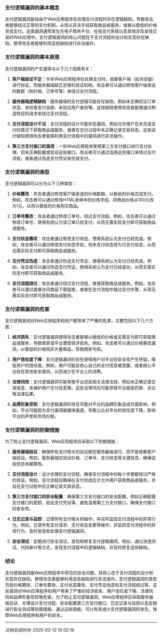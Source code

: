 ### 支付逻辑漏洞的基本概念

支付逻辑漏洞是指由于Web应用程序在处理支付流程时存在逻辑缺陷，导致攻击者能够绕过正常的支付机制，从而以非法手段获取商品或服务，或者以极低的价格完成支付。这类漏洞通常发生在电子商务平台、在线支付系统以及其他涉及金钱交易的Web应用中。支付逻辑漏洞的核心问题在于支付流程的设计和实现存在缺陷，使得攻击者能够利用这些缺陷进行非法操作。

### 支付逻辑漏洞的基本原理

支付逻辑漏洞的产生通常与以下几个因素有关：

1. **客户端验证不足**：许多Web应用程序在处理支付时，依赖客户端（如浏览器）进行验证，而服务器端缺乏足够的验证机制。攻击者可以通过修改客户端发送的数据（如价格、订单号等）来绕过支付流程。

2. **服务器端逻辑缺陷**：服务器端的支付逻辑可能存在缺陷，例如未正确验证订单状态、未检查支付金额、未验证用户身份等。这些缺陷使得攻击者能够通过构造特定的请求来绕过支付流程。

3. **支付流程设计不当**：支付流程的设计可能存在漏洞，例如允许用户在未完成支付的情况下获取商品或服务，或者在支付过程中未正确记录交易状态。这些设计缺陷使得攻击者能够利用支付流程中的漏洞进行非法操作。

4. **第三方支付接口的滥用**：一些Web应用程序使用第三方支付接口进行支付处理，但未正确配置或验证这些接口。攻击者可以通过滥用这些接口来绕过支付流程，或者通过伪造支付凭证来完成支付。

### 支付逻辑漏洞的类型

支付逻辑漏洞可以分为以下几种类型：

1. **价格篡改**：攻击者通过修改客户端发送的价格数据，以极低的价格完成支付。例如，攻击者可以通过修改HTML表单中的价格字段，将商品价格从100元改为1元，从而以极低的价格购买商品。

2. **订单号篡改**：攻击者通过修改订单号，绕过支付流程。例如，攻击者可以通过修改订单号，使得系统认为该订单已经支付，从而无需实际支付即可获取商品或服务。

3. **支付状态篡改**：攻击者通过修改支付状态，使得系统认为支付已经完成。例如，攻击者可以通过修改支付状态字段，将未支付状态改为已支付状态，从而无需实际支付即可获取商品或服务。

4. **支付凭证伪造**：攻击者通过伪造支付凭证，使得系统认为支付已经完成。例如，攻击者可以通过伪造支付凭证，使得系统认为支付已经成功，从而无需实际支付即可获取商品或服务。

5. **支付流程绕过**：攻击者通过绕过支付流程，直接获取商品或服务。例如，攻击者可以通过直接访问商品下载链接，或者在支付流程中跳过支付步骤，从而无需实际支付即可获取商品或服务。

### 支付逻辑漏洞的危害

支付逻辑漏洞对Web应用程序和用户都带来了严重的危害，主要包括以下几个方面：

1. **经济损失**：支付逻辑漏洞使得攻击者能够以极低的价格或无需支付即可获取商品或服务，导致商家或平台遭受经济损失。例如，攻击者可以通过价格篡改漏洞，以极低的价格购买大量商品，导致商家亏损。

2. **用户信任度下降**：支付逻辑漏洞的存在使得用户对平台的安全性产生怀疑，降低用户的信任度。例如，用户可能会担心自己的支付信息被泄露，或者担心平台存在其他安全漏洞，从而减少在平台上的消费。

3. **法律风险**：支付逻辑漏洞可能导致平台违反相关法律法规，例如未正确记录交易信息、未保护用户支付信息等。这些法律风险可能导致平台面临罚款、诉讼等法律后果。

4. **品牌形象受损**：支付逻辑漏洞的存在可能对平台的品牌形象造成负面影响。例如，平台可能因为支付漏洞被媒体报道，导致公众对平台的信任度下降，影响平台的声誉和市场份额。

### 支付逻辑漏洞的防御措施

为了防止支付逻辑漏洞，Web应用程序应采取以下防御措施：

1. **服务器端验证**：确保所有支付相关的验证都在服务器端进行，而不是依赖客户端验证。例如，服务器端应验证价格、订单号、支付状态等关键信息，确保这些信息未被篡改。

2. **支付流程设计**：设计合理的支付流程，确保支付流程中的每个步骤都经过严格的验证。例如，支付流程应确保在支付完成后才允许用户获取商品或服务，并且在支付过程中应正确记录交易状态。

3. **第三方支付接口的安全配置**：确保第三方支付接口的安全配置，例如正确配置支付接口的密钥、验证支付凭证等。避免滥用第三方支付接口，确保支付接口的安全性。

4. **日志记录与监控**：记录所有支付相关的操作，并实时监控支付流程中的异常行为。例如，记录所有支付请求、支付状态变更等操作，并监控支付流程中的异常行为，及时发现和处理支付逻辑漏洞。

5. **安全测试**：定期进行安全测试，发现和修复支付逻辑漏洞。例如，通过渗透测试、代码审计等方式，发现支付流程中的逻辑缺陷，并及时修复这些缺陷。

### 结论

支付逻辑漏洞是Web应用程序中常见的安全问题，其核心在于支付流程的设计和实现存在缺陷，使得攻击者能够利用这些缺陷进行非法操作。支付逻辑漏洞的类型包括价格篡改、订单号篡改、支付状态篡改、支付凭证伪造和支付流程绕过等。这些漏洞对Web应用程序和用户带来了严重的经济损失、用户信任度下降、法律风险和品牌形象受损等危害。为了防止支付逻辑漏洞，Web应用程序应采取服务器端验证、合理设计支付流程、安全配置第三方支付接口、日志记录与监控以及定期进行安全测试等防御措施。通过这些措施，可以有效减少支付逻辑漏洞的发生，保障Web应用程序和用户的安全。

---

*文档生成时间: 2025-03-12 10:02:19*






















